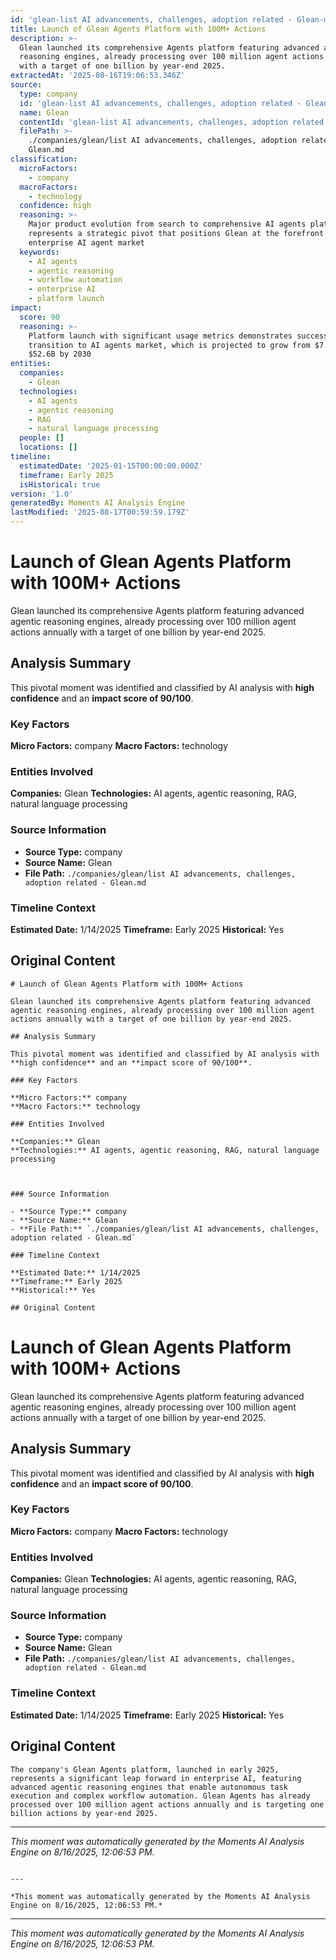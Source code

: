 ```yaml
---
id: 'glean-list AI advancements, challenges, adoption related - Glean-moment-2'
title: Launch of Glean Agents Platform with 100M+ Actions
description: >-
  Glean launched its comprehensive Agents platform featuring advanced agentic
  reasoning engines, already processing over 100 million agent actions annually
  with a target of one billion by year-end 2025.
extractedAt: '2025-08-16T19:06:53.346Z'
source:
  type: company
  id: 'glean-list AI advancements, challenges, adoption related - Glean'
  name: Glean
  contentId: 'glean-list AI advancements, challenges, adoption related - Glean'
  filePath: >-
    ./companies/glean/list AI advancements, challenges, adoption related -
    Glean.md
classification:
  microFactors:
    - company
  macroFactors:
    - technology
  confidence: high
  reasoning: >-
    Major product evolution from search to comprehensive AI agents platform
    represents a strategic pivot that positions Glean at the forefront of the
    enterprise AI agent market
  keywords:
    - AI agents
    - agentic reasoning
    - workflow automation
    - enterprise AI
    - platform launch
impact:
  score: 90
  reasoning: >-
    Platform launch with significant usage metrics demonstrates successful
    transition to AI agents market, which is projected to grow from $7.6B to
    $52.6B by 2030
entities:
  companies:
    - Glean
  technologies:
    - AI agents
    - agentic reasoning
    - RAG
    - natural language processing
  people: []
  locations: []
timeline:
  estimatedDate: '2025-01-15T00:00:00.000Z'
  timeframe: Early 2025
  isHistorical: true
version: '1.0'
generatedBy: Moments AI Analysis Engine
lastModified: '2025-08-17T00:59:59.179Z'
---
```

# Launch of Glean Agents Platform with 100M+ Actions

Glean launched its comprehensive Agents platform featuring advanced agentic reasoning engines, already processing over 100 million agent actions annually with a target of one billion by year-end 2025.

## Analysis Summary

This pivotal moment was identified and classified by AI analysis with **high confidence** and an **impact score of 90/100**.

### Key Factors

**Micro Factors:** company
**Macro Factors:** technology

### Entities Involved

**Companies:** Glean
**Technologies:** AI agents, agentic reasoning, RAG, natural language processing



### Source Information

- **Source Type:** company
- **Source Name:** Glean
- **File Path:** `./companies/glean/list AI advancements, challenges, adoption related - Glean.md`

### Timeline Context

**Estimated Date:** 1/14/2025
**Timeframe:** Early 2025
**Historical:** Yes

## Original Content

```
# Launch of Glean Agents Platform with 100M+ Actions

Glean launched its comprehensive Agents platform featuring advanced agentic reasoning engines, already processing over 100 million agent actions annually with a target of one billion by year-end 2025.

## Analysis Summary

This pivotal moment was identified and classified by AI analysis with **high confidence** and an **impact score of 90/100**.

### Key Factors

**Micro Factors:** company
**Macro Factors:** technology

### Entities Involved

**Companies:** Glean
**Technologies:** AI agents, agentic reasoning, RAG, natural language processing



### Source Information

- **Source Type:** company
- **Source Name:** Glean
- **File Path:** `./companies/glean/list AI advancements, challenges, adoption related - Glean.md`

### Timeline Context

**Estimated Date:** 1/14/2025
**Timeframe:** Early 2025
**Historical:** Yes

## Original Content

```
# Launch of Glean Agents Platform with 100M+ Actions

Glean launched its comprehensive Agents platform featuring advanced agentic reasoning engines, already processing over 100 million agent actions annually with a target of one billion by year-end 2025.

## Analysis Summary

This pivotal moment was identified and classified by AI analysis with **high confidence** and an **impact score of 90/100**.

### Key Factors

**Micro Factors:** company
**Macro Factors:** technology

### Entities Involved

**Companies:** Glean
**Technologies:** AI agents, agentic reasoning, RAG, natural language processing



### Source Information

- **Source Type:** company
- **Source Name:** Glean
- **File Path:** `./companies/glean/list AI advancements, challenges, adoption related - Glean.md`

### Timeline Context

**Estimated Date:** 1/14/2025
**Timeframe:** Early 2025
**Historical:** Yes

## Original Content

```
The company's Glean Agents platform, launched in early 2025, represents a significant leap forward in enterprise AI, featuring advanced agentic reasoning engines that enable autonomous task execution and complex workflow automation. Glean Agents has already processed over 100 million agent actions annually and is targeting one billion actions by year-end 2025.
```

---

*This moment was automatically generated by the Moments AI Analysis Engine on 8/16/2025, 12:06:53 PM.*

```

---

*This moment was automatically generated by the Moments AI Analysis Engine on 8/16/2025, 12:06:53 PM.*

```

---

*This moment was automatically generated by the Moments AI Analysis Engine on 8/16/2025, 12:06:53 PM.*
